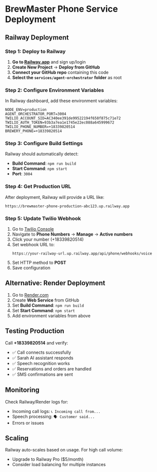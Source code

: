 # BrewMaster Phone Service Deployment

## Railway Deployment

### Step 1: Deploy to Railway

1. **Go to [Railway.app](https://railway.app)** and sign up/login
2. **Create New Project** → **Deploy from GitHub**
3. **Connect your GitHub repo** containing this code
4. **Select the `services/agent-orchestrator` folder** as root

### Step 2: Configure Environment Variables

In Railway dashboard, add these environment variables:

```
NODE_ENV=production
AGENT_ORCHESTRATOR_PORT=3004
TWILIO_ACCOUNT_SID=AC340ee391de99522194f658f875c71e72
TWILIO_AUTH_TOKEN=93b3a7ea1e1745e22ec088a645999672
TWILIO_PHONE_NUMBER=+18339820514
BREWERY_PHONE=+18339820514
```

### Step 3: Configure Build Settings

Railway should automatically detect:
- **Build Command**: `npm run build`
- **Start Command**: `npm start`
- **Port**: `3004`

### Step 4: Get Production URL

After deployment, Railway will provide a URL like:
```
https://brewmaster-phone-production-abc123.up.railway.app
```

### Step 5: Update Twilio Webhook

1. Go to [Twilio Console](https://console.twilio.com)
2. Navigate to **Phone Numbers** → **Manage** → **Active numbers**
3. Click your number (+18339820514)
4. Set webhook URL to:
   ```
   https://your-railway-url.up.railway.app/api/phone/webhooks/voice
   ```
5. Set HTTP method to **POST**
6. Save configuration

## Alternative: Render Deployment

1. Go to [Render.com](https://render.com)
2. Create **Web Service** from GitHub
3. Set **Build Command**: `npm run build`
4. Set **Start Command**: `npm start`
5. Add environment variables from above

## Testing Production

Call **+18339820514** and verify:
- ✅ Call connects successfully
- ✅ Sarah AI assistant responds
- ✅ Speech recognition works
- ✅ Reservations and orders are handled
- ✅ SMS confirmations are sent

## Monitoring

Check Railway/Render logs for:
- Incoming call logs: `📞 Incoming call from...`
- Speech processing: `🗣️ Customer said...`
- Errors or issues

## Scaling

Railway auto-scales based on usage. For high call volume:
- Upgrade to Railway Pro ($5/month)
- Consider load balancing for multiple instances